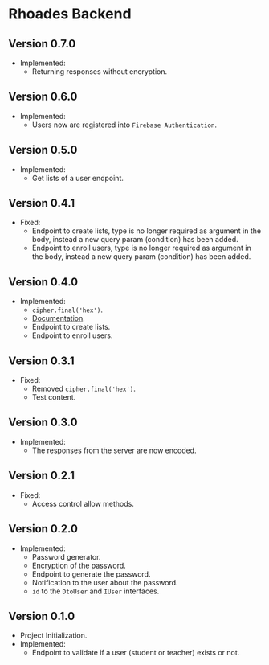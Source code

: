 # Rhoades Backend

## Version 0.7.0

- Implemented:
  - Returning responses without encryption.

## Version 0.6.0

- Implemented:
  - Users now are registered into `Firebase Authentication`.

## Version 0.5.0

- Implemented:
  - Get lists of a user endpoint.

## Version 0.4.1

- Fixed:
  - Endpoint to create lists, type is no longer required as argument in the body, instead a new query param (condition) has been added.
  - Endpoint to enroll users, type is no longer required as argument in the body, instead a new query param (condition) has been added.

## Version 0.4.0

- Implemented:
  - `cipher.final('hex')`.
  - [Documentation](https://github.com/AcecomFCUNI/rhoades-backend#readme).
  - Endpoint to create lists.
  - Endpoint to enroll users.

## Version 0.3.1

- Fixed:
  - Removed `cipher.final('hex')`.
  - Test content.

## Version 0.3.0

- Implemented:
  - The responses from the server are now encoded.

## Version 0.2.1

- Fixed:
  - Access control allow methods.

## Version 0.2.0

- Implemented:
  - Password generator.
  - Encryption of the password.
  - Endpoint to generate the password.
  - Notification to the user about the password.
  - `id` to the `DtoUser` and `IUser` interfaces.

## Version 0.1.0

- Project Initialization.
- Implemented:
  - Endpoint to validate if a user (student or teacher) exists or not.
